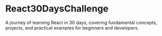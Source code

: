 # React30DaysChallenge

A journey of learning React in 30 days, covering fundamental concepts, projects, and practical examples for beginners and developers.
